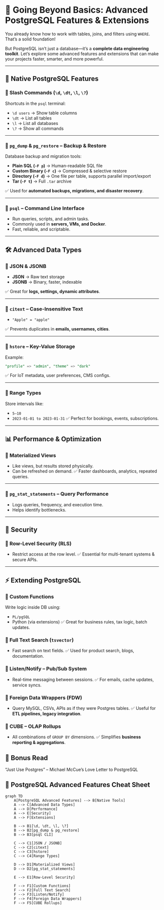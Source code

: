 # 🚀 Going Beyond Basics: Advanced PostgreSQL Features & Extensions  

You already know how to work with tables, joins, and filters using `WHERE`. That’s a solid foundation!  

But PostgreSQL isn’t just a database—it’s a **complete data engineering toolkit**. Let’s explore some advanced features and extensions that can make your projects faster, smarter, and more powerful.  

---

## 📌 Native PostgreSQL Features  

### 🔹 Slash Commands (`\d`, `\dt`, `\l`, `\?`)  
Shortcuts in the `psql` terminal:  
- `\d users` → Show table columns  
- `\dt` → List all tables  
- `\l` → List all databases  
- `\?` → Show all commands  

---

### 🔹 `pg_dump` & `pg_restore` – Backup & Restore  
Database backup and migration tools:  

- **Plain SQL (`-F p`)** → Human-readable SQL file  
- **Custom Binary (`-F c`)** → Compressed & selective restore  
- **Directory (`-F d`)** → One file per table, supports parallel import/export  
- **Tar (`-F t`)** → Full `.tar` archive  

✅ Used for **automated backups, migrations, and disaster recovery**.  

---

### 🔹 `psql` – Command Line Interface  
- Run queries, scripts, and admin tasks.  
- Commonly used in **servers, VMs, and Docker**.  
- Fast, reliable, and scriptable.  

---

## 🛠️ Advanced Data Types  

### 🔹 JSON & JSONB  
- **JSON** → Raw text storage  
- **JSONB** → Binary, faster, indexable  

✅ Great for **logs, settings, dynamic attributes**.  

---

### 🔹 `citext` – Case-Insensitive Text  
- `"Apple" = "apple"`  

✅ Prevents duplicates in **emails, usernames, cities**.  

---

### 🔹 `hstore` – Key-Value Storage  
Example:  
```sql
"profile" => "admin", "theme" => "dark"
```
✅ For IoT metadata, user preferences, CMS configs.

---
### 🔹 Range Types
Store intervals like:
- `5–10`
- `2023-01-01 to 2023-01-31`
✅ Perfect for bookings, events, subscriptions.

---
## 📊 Performance & Optimization
### 🔹 Materialized Views
- Like views, but results stored physically.
- Can be refreshed on demand.
✅ Faster dashboards, analytics, repeated queries.

---
### 🔹 `pg_stat_statements` – Query Performance
- Logs queries, frequency, and execution time.
- Helps identify bottlenecks.

---
## 🔐 Security
### 🔹 Row-Level Security (RLS)
- Restrict access at the row level.
✅ Essential for multi-tenant systems & secure APIs.

---
## ⚡ Extending PostgreSQL
### 🔹 Custom Functions
Write logic inside DB using:
- `PL/pgSQL`
- Python (via extensions)
✅ Great for business rules, tax logic, batch updates.

### 🔹 Full Text Search (`tsvector`)
- Fast search on text fields.
✅ Used for product search, blogs, documentation.

### 🔹 Listen/Notify – Pub/Sub System
- Real-time messaging between sessions.
✅ For emails, cache updates, service syncs.

### 🔹 Foreign Data Wrappers (FDW)
- Query MySQL, CSVs, APIs as if they were Postgres tables.
✅ Useful for **ETL pipelines, legacy integration**.

### 🔹 CUBE – OLAP Rollups
- All combinations of `GROUP BY` dimensions.
✅ Simplifies **business reporting & aggregations**.

## 📖 Bonus Read
“Just Use Postgres” – Michael McCue’s Love Letter to PostgreSQL

## 🧾 PostgreSQL Advanced Features Cheat Sheet
```mermaid
graph TD
    A[PostgreSQL Advanced Features] --> B[Native Tools]
    A --> C[Advanced Data Types]
    A --> D[Performance]
    A --> E[Security]
    A --> F[Extensions]

    B --> B1[\d, \dt, \l, \?]
    B --> B2[pg_dump & pg_restore]
    B --> B3[psql CLI]

    C --> C1[JSON / JSONB]
    C --> C2[citext]
    C --> C3[hstore]
    C --> C4[Range Types]

    D --> D1[Materialized Views]
    D --> D2[pg_stat_statements]

    E --> E1[Row-Level Security]

    F --> F1[Custom Functions]
    F --> F2[Full Text Search]
    F --> F3[Listen/Notify]
    F --> F4[Foreign Data Wrappers]
    F --> F5[CUBE Rollups]
```
